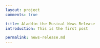 ```yaml
---
layout: project
comments: true

title: Aladdin the Musical News Release
introduction: This is the first post 

permalink: news-release.md
---
```


